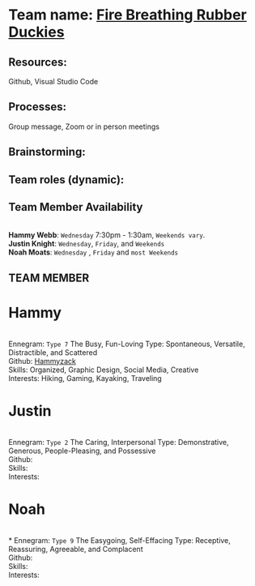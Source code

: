 # Team name: [Fire Breathing Rubber Duckies](https://images.app.goo.gl/oF2PzsmXxMRqzDZ76)

## Resources: 
Github, Visual Studio Code
## Processes:
Group message, Zoom or in person meetings

## Brainstorming:

## Team roles (dynamic): 

## Team Member Availability
<br> **Hammy Webb**: `Wednesday` 7:30pm - 1:30am, `Weekends vary`.
<br> **Justin Knight**: `Wednesday`, `Friday`, and `Weekends`
<br> **Noah Moats**: `Wednesday` , `Friday` and `most Weekends`


## TEAM MEMBER
# Hammy
<br> Ennegram: `Type 7` The Busy, Fun-Loving Type: Spontaneous, Versatile, Distractible, and Scattered
<br> Github: [Hammyzack](https://github.com/Hammyzack)
<br> Skills: Organized, Graphic Design, Social Media, Creative
<br> Interests: Hiking, Gaming, Kayaking, Traveling

# Justin
<br> Ennegram: `Type 2` The Caring, Interpersonal Type: Demonstrative, Generous, People-Pleasing, and Possessive
<br> Github: 
<br> Skills: 
<br> Interests: 

# Noah
<br> * Ennegram: `Type 9` The Easygoing, Self-Effacing Type: Receptive, Reassuring, Agreeable, and Complacent
<br> Github: 
<br> Skills: 
<br> Interests: 
